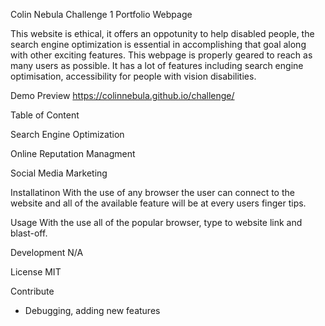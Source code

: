 Colin Nebula
Challenge 1 Portfolio Webpage

This website is ethical, it offers an oppotunity to help disabled people, the search engine optimization is essential in accomplishing that goal along with other exciting features.
This webpage is properly geared to reach as many users as possible.
It has a lot of features including search engine optimisation, accessibility for people with vision disabilities.

Demo Preview
https://colinnebula.github.io/challenge/

Table of Content

Search Engine Optimization

Online Reputation Managment

Social Media Marketing


Installatinon
With the use of any browser the user can connect to the website and all of the available feature will be at every users finger tips.


Usage
With the use all of the popular browser, type to website link and blast-off.

Development
N/A

License
MIT

Contribute
* Debugging, adding new features
